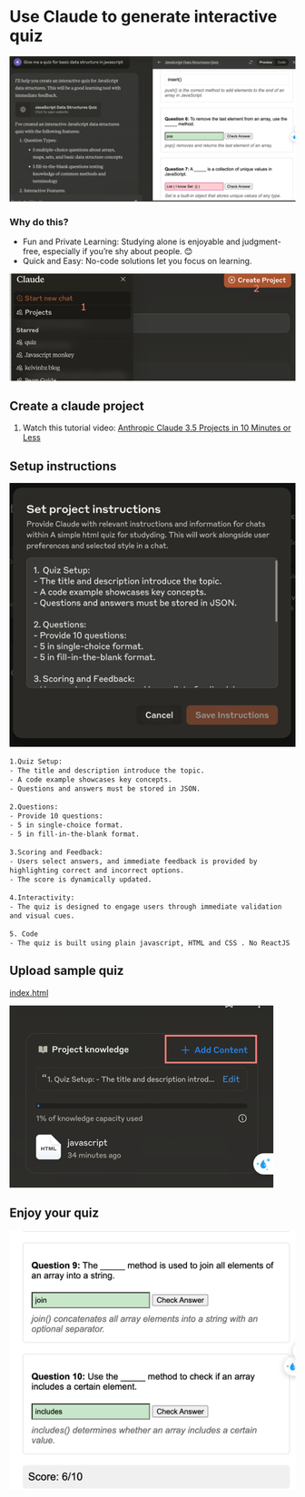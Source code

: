 # Use Claude to generate interactive quiz

![quiz-sample.png](img/quiz-sample.png)

### Why do this?
- Fun and Private Learning: Studying alone is enjoyable and judgment-free, especially if you’re shy about people. 😊
- Quick and Easy: No-code solutions let you focus on learning.

![setup-project.png](img/setup-project.png)

## Create a claude project
1. Watch this tutorial video: [Anthropic Claude 3.5 Projects in 10 Minutes or Less](https://www.youtube.com/watch?v=YnDyBS3-zuM)

## Setup instructions
![instruction.png](img/instruction.png)

```
1.Quiz Setup:
- The title and description introduce the topic.
- A code example showcases key concepts.
- Questions and answers must be stored in JSON.
	
2.Questions:
- Provide 10 questions:
- 5 in single-choice format.
- 5 in fill-in-the-blank format.
	
3.Scoring and Feedback:
- Users select answers, and immediate feedback is provided by highlighting correct and incorrect options.
- The score is dynamically updated.
	
4.Interactivity:
- The quiz is designed to engage users through immediate validation and visual cues.

5. Code
- The quiz is built using plain javascript, HTML and CSS . No ReactJS

```

## Upload sample quiz
[index.html](index.html)

![add-content.png](img/add-content.png)

## Enjoy your quiz

![result.png](img/result.png)
